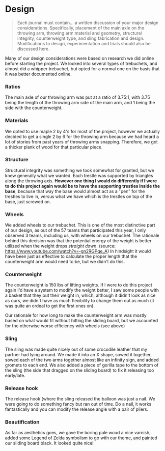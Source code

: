 # Design

> Each journal must contain... a written discussion of your major design considerations. Specifically, placement of the main axle on the throwing arm, throwing arm material and geometry, structural integrity, counterweight type, and sling fabrication and design. Modifications to design, experimentation and trials should also be discussed here.

Many of our design considerations were based on research we did online before starting the project. We looked into several types of trebuchets, and almost did a whipper trebuchet, but opted for a normal one on the basis that it was better documented online. 

### Ratios

The main axle of our throwing arm was put at a ratio of 3.75:1, with 3.75 being the length of the throwing arm side of the main arm, and 1 being the side with the counterweight. 

### Materials

We opted to use maple 2 by 4's for most of the project, however we actually decided to get a single 2 by 6 for the throwing arm because we had heard a lot of 
stories from past years of throwing arms snapping. Therefore, we got a thicker plank of wood for that particular piece. 

### Structure

Structural integrity was something we took somewhat for granted, but we knew generally what we wanted. Each trestle was supported by triangles along the throwing axis. **However one thing I would do differently if I were to do this project again would be to have the supporting trestles inside the base**, because that way the base would almost act as a "pen" for the trestles to live in, versus what we have which is the trestles on top of the base, just screwed on. 

### Wheels

We added wheels to our trebuchet. This is one of the most distinctive part of our design, as out of the 57 teams that participated this year, I only observed 3 teams, including us, with wheels on our trebuchet. The rationale behind this decision was that the potential energy of the weight is better utilized when the weight drops *straight down*. (source: https://www.youtube.com/watch?v=-gn2RGPqe_A) In hindsight it would have been just as effective to calculate the proper length that the counterweight arm would need to be, but we didn't do this. 

### Counterweight

The counterweight is 150 lbs of lifting weights. If I were to do this project again I'd have a system to modify the weight better, I saw some people with a basket that they put their weight in, which, although it didn't look as nice as ours, we didn't have as much flexibility to change them out as much (it was quite an ordeal to get the first ones on).

Our rationale for how long to make the counterweight arm was mostly based on what would fit without hitting the sliding board, but we accounted for the otherwise worse efficiency with wheels (see above)

### Sling

The sling was made quite nicely out of some crocodile leather that my partner had lying around. We made it into an X shape, sowed it together, sowed each of the two arms together almost like an infinity sign, and added gromets to each end. We also added a piece of gorilla tape to the bottom of the sling (the side that dragged on the sliding board) to fix it releasing too early/late. 

### Release hook

The release hook (where the sling released the balloon was just a nail. We were going to do something fancy but ran out of time. Do a nail, it works fantastically and you can modify the release angle with a pair of pliers. 


### Beautification

As far as aesthetics goes, we gave the boring pale wood a nice varnish, added some Legend of Zelda symbolism to go with our theme, and painted our sliding board black. It looked quite nice! 
